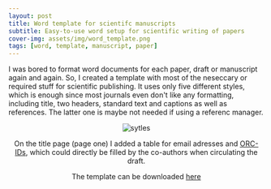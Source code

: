 ```yaml
---
layout: post
title: Word template for scientifc manuscripts
subtitle: Easy-to-use word setup for scientific writing of papers
cover-img: assets/img/word_template.png
tags: [word, template, manuscript, paper]
---
```


I was bored to format word documents for each paper, draft or manuscript again and again. So, I created a template with most of the neseccary or required stuff for scientific publishing.
It uses only five different styles, which is enough since most journals even don't like any formatting, including title, two headers, standard text and captions as well as references. The latter one is maybe not needed if using a referenc manager.

<center>
<img src="/images/assets/img/styles.png" alt="sytles">

On the title page (page one) I added a table for email adresses and [ORC-IDs](https://orcid.org/), which could directly be filled by the co-authors when circulating the draft.


The template can be downloaded [here](assets/img/word_template_papers.docx)
